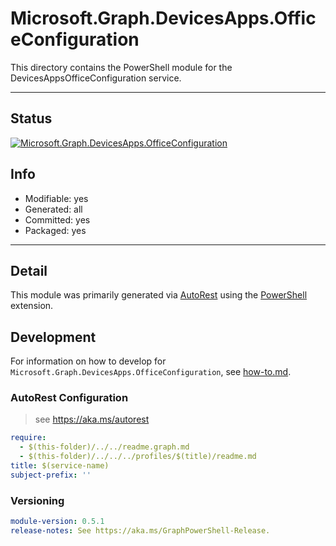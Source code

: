 <!-- region Generated -->
# Microsoft.Graph.DevicesApps.OfficeConfiguration
This directory contains the PowerShell module for the DevicesAppsOfficeConfiguration service.

---
## Status
[![Microsoft.Graph.DevicesApps.OfficeConfiguration](https://img.shields.io/powershellgallery/v/Microsoft.Graph.DevicesApps.OfficeConfiguration.svg?style=flat-square&label=Microsoft.Graph.DevicesApps.OfficeConfiguration "Microsoft.Graph.DevicesApps.OfficeConfiguration")](https://www.powershellgallery.com/packages/Microsoft.Graph.DevicesApps.OfficeConfiguration/)

## Info
- Modifiable: yes
- Generated: all
- Committed: yes
- Packaged: yes

---
## Detail
This module was primarily generated via [AutoRest](https://github.com/Azure/autorest) using the [PowerShell](https://github.com/Azure/autorest.powershell) extension.

## Development
For information on how to develop for `Microsoft.Graph.DevicesApps.OfficeConfiguration`, see [how-to.md](how-to.md).
<!-- endregion -->

### AutoRest Configuration

> see https://aka.ms/autorest

``` yaml
require:
  - $(this-folder)/../../readme.graph.md
  - $(this-folder)/../../../profiles/$(title)/readme.md
title: $(service-name)
subject-prefix: ''

```
### Versioning

``` yaml
module-version: 0.5.1
release-notes: See https://aka.ms/GraphPowerShell-Release.
```
